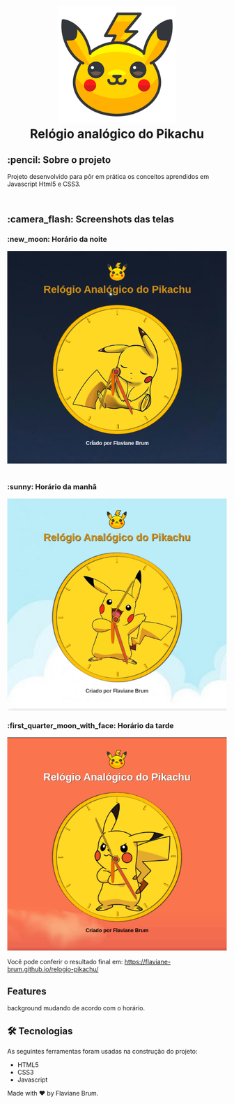 <h1 align="center">
<br>
<img src="./assets/pikachu.svg" >
<br>
Relógio analógico do Pikachu

<h2>:pencil: Sobre o projeto</h2>
<p>
Projeto desenvolvido para pôr em prática os conceitos aprendidos em Javascript Html5 e CSS3.
</p>
<br>

<div >
  <h2>:camera_flash: Screenshots das telas</h2>
  <h3  align="left">:new_moon: Horário da noite</h3>
  <img   src="./screen/noite.png" />
  <br><br>
  <h3 align="left" >:sunny: Horário da manhã</h3>
  <img   src="./screen/manha.png"  />
   <h3 align="left" >:first_quarter_moon_with_face: Horário da tarde</h3>
  <img   src="./screen/tarde.png"  />
</div>
<div>
<p>Você pode conferir o resultado final em: 
<a href="https://flaviane-brum.github.io/relogio-pikachu/"> https://flaviane-brum.github.io/relogio-pikachu/
</a>
</p>
</div>

<h2> Features</h2>
 background  mudando de acordo com o horário.<br>

<h2> 🛠 Tecnologias </h2>
As seguintes ferramentas foram usadas na construção do projeto:

- HTML5
- CSS3
- Javascript

Made with :hearts: by Flaviane Brum.
